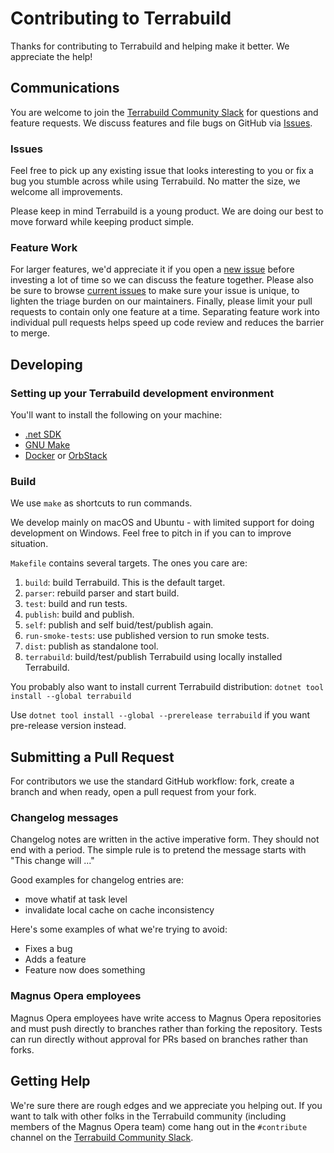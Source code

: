 # Contributing to Terrabuild

Thanks for contributing to Terrabuild and helping make it better. We appreciate the help!

## Communications

You are welcome to join the [Terrabuild Community Slack](https://terrabuild.io/community/) for questions and feature requests.
We discuss features and file bugs on GitHub via [Issues](https://github.com/magnusopera/terrabuild/issues).

### Issues

Feel free to pick up any existing issue that looks interesting to you or fix a bug you stumble across while using Terrabuild. No matter the size, we welcome all improvements.

Please keep in mind Terrabuild is a young product. We are doing our best to move forward while keeping product simple.

### Feature Work

For larger features, we'd appreciate it if you open a [new issue](https://github.com/magnusopera/terrabuild/issues/new) before investing a lot of time so we can discuss the feature together.
Please also be sure to browse [current issues](https://github.com/magnusopera/terrabuild/issues) to make sure your issue is unique, to lighten the triage burden on our maintainers.
Finally, please limit your pull requests to contain only one feature at a time. Separating feature work into individual pull requests helps speed up code review and reduces the barrier to merge.

## Developing

### Setting up your Terrabuild development environment

You'll want to install the following on your machine:

- [.net SDK](https://dotnet.microsoft.com/download)
- [GNU Make](https://www.gnu.org/software/make/)
- [Docker](https://www.docker.com/products/docker-desktop/) or [OrbStack](https://orbstack.dev/)

### Build

We use `make` as shortcuts to run commands.

We develop mainly on macOS and Ubuntu - with limited support for doing development on Windows. Feel free to pitch in if you can to improve situation.

`Makefile` contains several targets. The ones you care are:
1. `build`: build Terrabuild. This is the default target.
1. `parser`: rebuild parser and start build.
1. `test`: build and run tests.
1. `publish`: build and publish.
1. `self`: publish and self buid/test/publish again.
1. `run-smoke-tests`: use published version to run smoke tests.
1. `dist`: publish as standalone tool.
1. `terrabuild`: build/test/publish Terrabuild using locally installed Terrabuild.

You probably also want to install current Terrabuild distribution: `dotnet tool install --global terrabuild`

Use `dotnet tool install --global --prerelease terrabuild` if you want pre-release version instead.

## Submitting a Pull Request

For contributors we use the standard GitHub workflow: fork, create a branch and when ready, open a pull request from your fork.

### Changelog messages

Changelog notes are written in the active imperative form. They should not end with a period. The simple rule is to pretend the message starts with "This change will ..."

Good examples for changelog entries are:
- move whatif at task level
- invalidate local cache on cache inconsistency

Here's some examples of what we're trying to avoid:
- Fixes a bug
- Adds a feature
- Feature now does something

### Magnus Opera employees

Magnus Opera employees have write access to Magnus Opera repositories and must push directly to branches rather than forking the repository. Tests can run directly without approval for PRs based on branches rather than forks.

## Getting Help

We're sure there are rough edges and we appreciate you helping out. If you want to talk with other folks in the Terrabuild community (including members of the Magnus Opera team) come hang out in the `#contribute` channel on the [Terrabuild Community Slack](https://terrabuild.io/community/).
